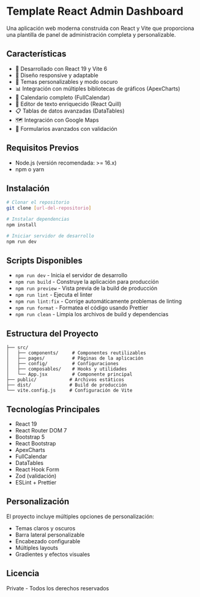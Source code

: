 # Template React Admin Dashboard

Una aplicación web moderna construida con React y Vite que proporciona una plantilla de panel de administración completa y personalizable.

## Características

- 🚀 Desarrollado con React 19 y Vite 6
- 📱 Diseño responsive y adaptable
- 🎨 Temas personalizables y modo oscuro
- 📊 Integración con múltiples bibliotecas de gráficos (ApexCharts)
- 📅 Calendario completo (FullCalendar)
- 📝 Editor de texto enriquecido (React Quill)
- 📋 Tablas de datos avanzadas (DataTables)
- 🗺️ Integración con Google Maps
- 🎯 Formularios avanzados con validación

## Requisitos Previos

- Node.js (versión recomendada: >= 16.x)
- npm o yarn

## Instalación

```bash
# Clonar el repositorio
git clone [url-del-repositorio]

# Instalar dependencias
npm install

# Iniciar servidor de desarrollo
npm run dev
```

## Scripts Disponibles

- `npm run dev` - Inicia el servidor de desarrollo
- `npm run build` - Construye la aplicación para producción
- `npm run preview` - Vista previa de la build de producción
- `npm run lint` - Ejecuta el linter
- `npm run lint:fix` - Corrige automáticamente problemas de linting
- `npm run format` - Formatea el código usando Prettier
- `npm run clean` - Limpia los archivos de build y dependencias

## Estructura del Proyecto

```
├── src/
│   ├── components/     # Componentes reutilizables
│   ├── pages/          # Páginas de la aplicación
│   ├── config/         # Configuraciones
│   ├── composables/    # Hooks y utilidades
│   └── App.jsx         # Componente principal
├── public/            # Archivos estáticos
├── dist/              # Build de producción
└── vite.config.js     # Configuración de Vite
```

## Tecnologías Principales

- React 19
- React Router DOM 7
- Bootstrap 5
- React Bootstrap
- ApexCharts
- FullCalendar
- DataTables
- React Hook Form
- Zod (validación)
- ESLint + Prettier

## Personalización

El proyecto incluye múltiples opciones de personalización:

- Temas claros y oscuros
- Barra lateral personalizable
- Encabezado configurable
- Múltiples layouts
- Gradientes y efectos visuales

## Licencia

Private - Todos los derechos reservados
